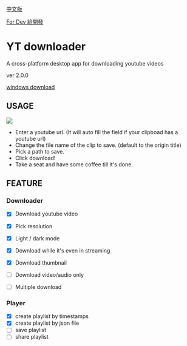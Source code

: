 [中文版](/README.md)

[For Dev 給開發](/README_dev.md)

# YT downloader

A cross-platform desktop app for downloading youtube videos

ver 2.0.0

[windows download](/release/2.0.0/win/yt-downloader%20Setup%202.0.0.exe?raw=true)

<!-- [mac download](/release/2.0.0/mac/) -->

## USAGE

![](https://i.imgur.com/RZxgorw.png)

- Enter a youtube url. (It will auto fill the field if your clipboad has a youtube url)
- Change the file name of the clip to save. (default to the origin title)
- Pick a path to save.
- Click download!
- Take a seat and have some coffee till it's done.

## FEATURE

### Downloader

- [x] Download youtube video
- [x] Pick resolution
- [x] Light / dark mode
- [x] Download while it's even in streaming
- [x] Download thumbnail

- [ ] Download video/audio only
- [ ] Multiple download

### Player
- [x] create playlist by timestamps
- [x] create playlist by json file
- [ ] save playlist
- [ ] share playlist